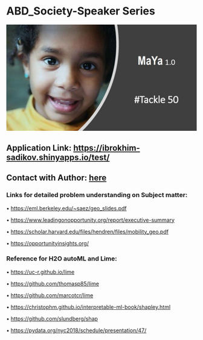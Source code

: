 # ABD_Society-Speaker Series

![.](https://github.com/Ibrokhimsadikov/ABD_Society/blob/master/Maya.JPG)


## Application Link: https://ibrokhim-sadikov.shinyapps.io/test/

## Contact with Author: [here](https://www.linkedin.com/in/abe-sadikov-27b449179)



### Links for detailed problem understanding on Subject matter:
• https://eml.berkeley.edu/~saez/geo_slides.pdf

• https://www.leadingonopportunity.org/report/executive-summary

• https://scholar.harvard.edu/files/hendren/files/mobility_geo.pdf

• https://opportunityinsights.org/



### Reference for H2O autoML and Lime:
• https://uc-r.github.io/lime

• https://github.com/thomasp85/lime

• https://github.com/marcotcr/lime

• https://christophm.github.io/interpretable-ml-book/shapley.html

• https://github.com/slundberg/shap

• https://pydata.org/nyc2018/schedule/presentation/47/
